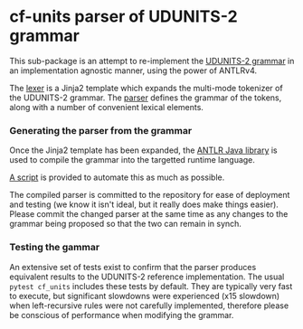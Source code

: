 # cf-units parser of UDUNITS-2 grammar

This sub-package is an attempt to re-implement the
[UDUNITS-2 grammar](https://www.unidata.ucar.edu/software/udunits/udunits-2.0.4/udunits2lib.html#Grammar)
in an implementation agnostic manner, using the power of ANTLRv4.

The [lexer](udunits2Lexer.g4.jinja) is a Jinja2 template which expands
the multi-mode tokenizer of the UDUNITS-2 grammar.
The [parser](udunits2Parser.g4) defines the grammar of the tokens, along with
a number of convenient lexical elements.


### Generating the parser from the grammar

Once the Jinja2 template has been expanded, the
[ANTLR Java library](https://github.com/antlr/antlr4) is used to
compile the grammar into the targetted runtime language.

[A script](compile.py) is provided to automate this as much as possible.

The compiled parser is committed to the repository for ease of
deployment and testing (we know it isn't ideal, but it really does make things easier).
Please commit the changed parser at the same time as any
changes to the grammar being proposed so that the two can remain in synch.

### Testing the gammar

An extensive set of tests exist to confirm that the parser produces equivalent results
to the UDUNITS-2 reference implementation.
The usual ``pytest cf_units`` includes these tests by default.
They are typically very fast to execute, but significant slowdowns were experienced
(x15 slowdown) when left-recursive rules were not carefully implemented, therefore please
be conscious of performance when modifying the grammar.
